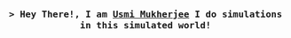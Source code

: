 
<!-- Intro  -->
<h3 align="center">
        <samp>&gt; Hey There!, I am
                <b><a target="_blank" href="https://usmimukherjee.github.io/">Usmi Mukherjee</a></b> I do simulations in this simulated world!
        </samp>
</h3>

<!----
<p align="center"> 
  <samp>
    <a href="https://www.google.com/search?q=Usmi+Mukherjee">「 Google Me 」</a>
    <br>
     I am a PhD student from <b>India</b> studying at Dalhousie University at <a href="https://github.com/RAISEDAL">「 RAISE Lab」</a>
    <br>
    <br>
        My Research Areas are - Software Engineering, NLP, Deeep Learning and Simulation Modeling
  </samp>
</p>

<p align="center">
 <a href="https://www.linkedin.com/in/usmi-mukherjee" target="_blank">
  <img src="https://img.shields.io/badge/LinkedIn-0077B5?style=for-the-badge&logo=linkedin&logoColor=white" alt=""/>
 </a>
 <a href="https://twitter.com/MukherjeeUsmi" target="_blank">
  <img src="https://img.shields.io/badge/Twitter-1DA1F2?style=for-the-badge&logo=twitter&logoColor=white" />
 </a>
</p>
<br />

 # About me
 
<p>
 <img align="right" width="350" src="/assets/coder.gif" alt="Coding gif" />
  
 :seedling: &emsp; Enjoy research, programming, teaching and music<br/><br/>
 :mailbox: &emsp; Reach me anytime: usmi.mukherjee@dal.ca<br/><br/>

</p>

--- !>
## Dev
![Python](https://img.shields.io/badge/python-3670A0?style=for-the-badge&logo=python&logoColor=ffdd54)
![Java](https://img.shields.io/badge/java-%23ED8B00.svg?style=for-the-badge&logo=openjdk&logoColor=white)
![Android](https://img.shields.io/badge/Android-3DDC84?style=for-the-badge&logo=android&logoColor=white)
![Javascript](https://img.shields.io/badge/Javascript-F0DB4F?style=for-the-badge&labelColor=black&logo=javascript&logoColor=F0DB4F)
![Typescript](https://img.shields.io/badge/Typescript-007acc?style=for-the-badge&labelColor=black&logo=typescript&logoColor=007acc)
![Nodejs](https://img.shields.io/badge/Nodejs-3C873A?style=for-the-badge&labelColor=black&logo=node.js&logoColor=3C873A)
![Express.js](https://img.shields.io/badge/Express.js-000000?style=for-the-badge&logo=express&logoColor=white)
![MongoDB](https://img.shields.io/badge/MongoDB-4EA94B?style=for-the-badge&logo=mongodb&logoColor=white)
![HTML](https://img.shields.io/badge/HTML5-E34F26?style=for-the-badge&logo=html5&logoColor=white)
![CSS3](https://img.shields.io/badge/CSS3-1572B6?style=for-the-badge&logo=css3&logoColor=white)
![Vue.js](https://img.shields.io/badge/Vue.js-35495E?style=for-the-badge&logo=vuedotjs&logoColor=4FC08D)
![Bootstrap](https://img.shields.io/badge/Bootstrap-563D7C?style=for-the-badge&logo=bootstrap&logoColor=white)
![Git](https://img.shields.io/badge/Git-F05032?style=for-the-badge&logo=git&logoColor=white)
![LaTeX](https://img.shields.io/badge/latex-%23008080.svg?style=for-the-badge&logo=latex&logoColor=white)
![PHP](https://img.shields.io/badge/php-%23777BB4.svg?style=for-the-badge&logo=php&logoColor=white)

### Research
![Python](https://img.shields.io/badge/python-3670A0?style=for-the-badge&logo=python&logoColor=ffdd54)
![NumPy](https://img.shields.io/badge/numpy-%23013243.svg?style=for-the-badge&logo=numpy&logoColor=white)
![Matplotlib](https://img.shields.io/badge/Matplotlib-%23ffffff.svg?style=for-the-badge&logo=Matplotlib&logoColor=black)
![Pandas](https://img.shields.io/badge/pandas-%23150458.svg?style=for-the-badge&logo=pandas&logoColor=white)
![PyTorch](https://img.shields.io/badge/PyTorch-%23EE4C2C.svg?style=for-the-badge&logo=PyTorch&logoColor=white)
![TensorFlow](https://img.shields.io/badge/TensorFlow-%23FF6F00.svg?style=for-the-badge&logo=TensorFlow&logoColor=white)
![Docker](https://img.shields.io/badge/docker-%230db7ed.svg?style=for-the-badge&logo=docker&logoColor=white)



<!---
<p align="center">
  <a href="https://github.com/">
    <img src="https://github-profile-summary-cards.vercel.app/api/cards/profile-details?username=usmimukherjee&theme=radical" alt="Usmi Mukherjee's GitHub Contribution"/>
  </a>
</p>
<a> 
    <a href="https://github.com/"><img alt="Usmi Mukherjee's Github Stats" src="https://denvercoder1-github-readme-stats.vercel.app/api?username=usmimukherjee&show_icons=true&count_private=true&theme=react&border_color=7F3FBF&bg_color=0D1117&title_color=F85D7F&icon_color=F8D866" height="192px" width="49.5%"/></a>
  <a href="https://github.com/"><img alt="Usmi Mukherjee's Top Languages" src="https://denvercoder1-github-readme-stats.vercel.app/api/top-langs/?username=usmimukherjee&langs_count=8&layout=compact&theme=react&border_color=7F3FBF&bg_color=0D1117&title_color=F85D7F&icon_color=F8D866" height="192px" width="49.5%"/></a>
  <br/>
</a>---!>

